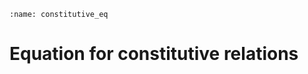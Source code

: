 ```{index} Constitutive relations
:name: constitutive_eq
```
# Equation for constitutive relations

```{tableofcontents}
```